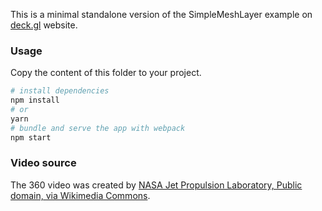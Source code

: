 This is a minimal standalone version of the SimpleMeshLayer example
on [deck.gl](http://deck.gl) website.

### Usage

Copy the content of this folder to your project. 

```bash
# install dependencies
npm install
# or
yarn
# bundle and serve the app with webpack
npm start
```

### Video source

The 360 video was created by [NASA Jet Propulsion Laboratory, Public domain, via Wikimedia Commons](https://commons.wikimedia.org/wiki/File:NASA_VR-360_Astronaut_Training-_Space_Walk.webm).
